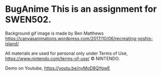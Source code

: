 # BugAnime This is an assignment for SWEN502.

Background gif image is made by Ben Matthews
https://canvasanimations.wordpress.com/2017/10/06/recreating-yoshis-island/

All materials are used for personal only under Terms of Use, https://www.nintendo.com/terms-of-use/
© NINTENDO.

Demo on Youtube, https://youtu.be/nyMoD8QYgwE
